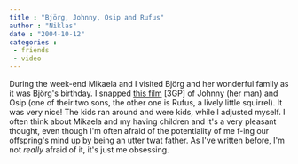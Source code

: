 ```yaml
---
title : "Björg, Johnny, Osip and Rufus"
author : "Niklas"
date : "2004-10-12"
categories : 
 - friends
 - video
---
```


During the week-end Mikaela and I visited Björg and her wonderful family as it was Björg's birthday. I snapped [this film](https://niklasblog.com/wp-content/2004-10-09-johnnyossip.3gp) \[3GP\] of Johnny (her man) and Osip (one of their two sons, the other one is Rufus, a lively little squirrel). It was very nice! The kids ran around and were kids, while I adjusted myself. I often think about Mikaela and my having children and it's a very pleasant thought, even though I'm often afraid of the potentiality of me f-ing our offspring's mind up by being an utter twat father. As I've written before, I'm not _really_ afraid of it, it's just me obsessing.
